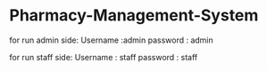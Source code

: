 # Pharmacy-Management-System

for run admin side:
Username :admin
password : admin

for run staff side:
Username : staff
password : staff
